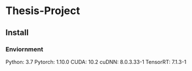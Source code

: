# Thesis-Project

## Install

### Enviornment

Python: 3.7
Pytorch: 1.10.0
CUDA: 10.2
cuDNN: 8.0.3.33-1
TensorRT: 7.1.3-1
